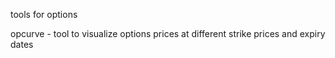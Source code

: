 tools for options

opcurve - tool to visualize options prices at different strike prices and expiry dates
